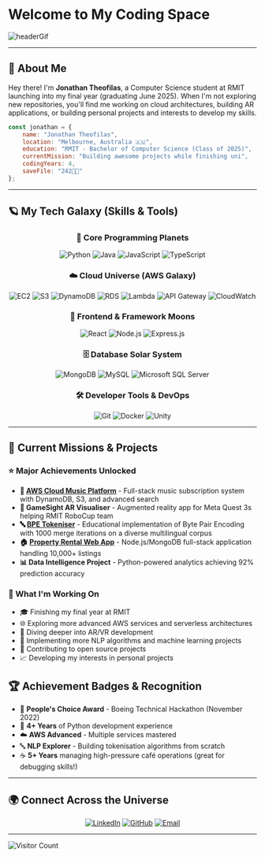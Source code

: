 # Welcome to My Coding Space

![headerGif](./coverScreen.gif)

<div align="center">

</div>

---

## 🚀 About Me

Hey there! I'm **Jonathan Theofilas**, a Computer Science student at RMIT launching into my final year (graduating June 2025). When I'm not exploring new repositories, you'll find me working on cloud architectures, building AR applications, or building personal projects and interests to develop my skills. 


```javascript
const jonathan = {
    name: "Jonathan Theofilas",
    location: "Melbourne, Australia 🇦🇺",
    education: "RMIT - Bachelor of Computer Science (Class of 2025)",
    currentMission: "Building awesome projects while finishing uni",
    codingYears: 4,
    saveFile: "242👑👑"
};
```

---

## 🪐 My Tech Galaxy (Skills & Tools)

<div align="center">

### 🌟 Core Programming Planets
![Python](https://img.shields.io/badge/Python-3776AB?style=for-the-badge&logo=python&logoColor=white) 
![Java](https://img.shields.io/badge/Java-ED8B00?style=for-the-badge&logo=java&logoColor=white) 
![JavaScript](https://img.shields.io/badge/JavaScript-F7DF1E?style=for-the-badge&logo=javascript&logoColor=black) 
![TypeScript](https://img.shields.io/badge/TypeScript-007ACC?style=for-the-badge&logo=typescript&logoColor=white)

### ☁️ Cloud Universe (AWS Galaxy)
![EC2](https://img.shields.io/badge/Amazon%20EC2-FF9900?style=for-the-badge&logo=amazon-ec2&logoColor=white)
![S3](https://img.shields.io/badge/Amazon%20S3-569A31?style=for-the-badge&logo=amazon-s3&logoColor=white)
![DynamoDB](https://img.shields.io/badge/Amazon%20DynamoDB-4053D6?style=for-the-badge&logo=amazon-dynamodb&logoColor=white)
![RDS](https://img.shields.io/badge/Amazon%20RDS-527FFF?style=for-the-badge&logo=amazon-rds&logoColor=white)
![Lambda](https://img.shields.io/badge/AWS%20Lambda-FF9900?style=for-the-badge&logo=aws-lambda&logoColor=white)
![API Gateway](https://img.shields.io/badge/Amazon%20API%20Gateway-FF4F8B?style=for-the-badge&logo=amazon-api-gateway&logoColor=white)
![CloudWatch](https://img.shields.io/badge/Amazon%20CloudWatch-FF4F8B?style=for-the-badge&logo=amazon-cloudwatch&logoColor=white)

### 🌙 Frontend & Framework Moons
![React](https://img.shields.io/badge/React-20232A?style=for-the-badge&logo=react&logoColor=61DAFB)
![Node.js](https://img.shields.io/badge/Node.js-43853D?style=for-the-badge&logo=node.js&logoColor=white)
![Express.js](https://img.shields.io/badge/Express.js-404D59?style=for-the-badge)

### 🗄️ Database Solar System
![MongoDB](https://img.shields.io/badge/MongoDB-4EA94B?style=for-the-badge&logo=mongodb&logoColor=white)
![MySQL](https://img.shields.io/badge/MySQL-005C84?style=for-the-badge&logo=mysql&logoColor=white)
![Microsoft SQL Server](https://img.shields.io/badge/Microsoft%20SQL%20Server-CC2927?style=for-the-badge&logo=microsoft%20sql%20server&logoColor=white)

### 🛠️ Developer Tools & DevOps
![Git](https://img.shields.io/badge/Git-F05032?style=for-the-badge&logo=git&logoColor=white)
![Docker](https://img.shields.io/badge/Docker-2496ED?style=for-the-badge&logo=docker&logoColor=white)
![Unity](https://img.shields.io/badge/Unity-000000?style=for-the-badge&logo=unity&logoColor=white)

</div>

---

## 🌠 Current Missions & Projects

### ⭐ Major Achievements Unlocked
- **🎵 [AWS Cloud Music Platform](https://github.com/JonathanTheofilas/AWS-Music-Subscription-System.git)** - Full-stack music subscription system with DynamoDB, S3, and advanced search
- **🤖 GameSight AR Visualiser** - Augmented reality app for Meta Quest 3s helping RMIT RoboCup team
- **🔤 [BPE Tokeniser](https://github.com/JonathanTheofilas/BPE-Tokeniser.git)** - Educational implementation of Byte Pair Encoding with 1000 merge iterations on a diverse multilingual corpus
- **🏠 [Property Rental Web App](https://github.com/JonathanTheofilas/AirBnB-Clone---Property-Booking-Platform.git)** - Node.js/MongoDB full-stack application handling 10,000+ listings
- **📊 Data Intelligence Project** - Python-powered analytics achieving 92% prediction accuracy

### 🚀 What I'm Working On
- 🎓 Finishing my final year at RMIT 
- 🌐 Exploring more advanced AWS services and serverless architectures
- 📱 Diving deeper into AR/VR development
- 🤖 Implementing more NLP algorithms and machine learning projects
- 🤝 Contributing to open source projects
- 📈 Developing my interests in personal projects


## 🏆 Achievement Badges & Recognition

- 🥇 **People's Choice Award** - Boeing Technical Hackathon (November 2022)
- 🎯 **4+ Years** of Python development experience
- ☁️ **AWS Advanced** - Multiple services mastered
- 🔤 **NLP Explorer** - Building tokenisation algorithms from scratch
- ☕ **5+ Years** managing high-pressure café operations (great for debugging skills!)

---

## 🌍 Connect Across the Universe

<div align="center">

[![LinkedIn](https://img.shields.io/badge/LinkedIn-0077B5?style=for-the-badge&logo=linkedin&logoColor=white)](www.linkedin.com/in/jonathan-theofilas-9454732b7)
[![GitHub](https://img.shields.io/badge/GitHub-100000?style=for-the-badge&logo=github&logoColor=white)](https://github.com/JonathanTheofilas)
[![Email](https://img.shields.io/badge/Email-D14836?style=for-the-badge&logo=gmail&logoColor=white)](mailto:JTheofilas24@gmail.com)

</div>

---

![Visitor Count](https://komarev.com/ghpvc/?username=JTheofilas24&color=4FC3F7&style=for-the-badge&label=GALAXY+VISITORS)

</div>
